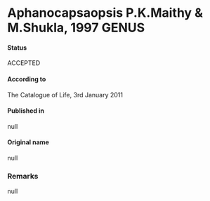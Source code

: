 # Aphanocapsaopsis P.K.Maithy & M.Shukla, 1997 GENUS

#### Status
ACCEPTED

#### According to
The Catalogue of Life, 3rd January 2011

#### Published in
null

#### Original name
null

### Remarks
null